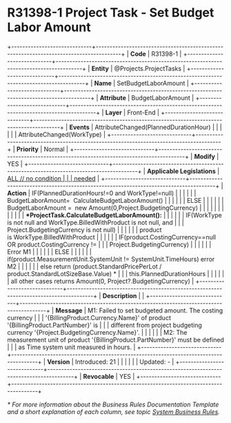﻿---
erp.type: front-end-business-rule
erp.entity: Projects.ProjectTasks
---

# R31398-1 Project Task - Set Budget Labor Amount
+-----------------------------+---------------------------------------------------------------------------------------+
| **Code**                    | R31398-1                                                                              |
+-----------------------------+---------------------------------------------------------------------------------------+
| **Entity**                  | @Projects.ProjectTasks                                                                |
+-----------------------------+---------------------------------------------------------------------------------------+
| **Name**                    | SetBudgetLaborAmount                                                                  |
+-----------------------------+---------------------------------------------------------------------------------------+
| **Attribute**               | BudgetLaborAmount                                                                     |
+-----------------------------+---------------------------------------------------------------------------------------+
| **Layer**                   | Front-End                                                                             |
+-----------------------------+---------------------------------------------------------------------------------------+
| **Events**                  | AttributeChanged(PlannedDurationHour)                                                 |
|                             |                                                                                       |
|                             | AttributeChanged(WorkType)                                                            |
+-----------------------------+---------------------------------------------------------------------------------------+
| **Priority**                | Normal                                                                                |
+-----------------------------+---------------------------------------------------------------------------------------+
| **Modify**                  | YES                                                                                   |
+-----------------------------+---------------------------------------------------------------------------------------+
| **Applicable Legislations** | [ALL // no condition                                                                  |
|                             | needed](xref:applicable-legislations)                                                 |
+-----------------------------+---------------------------------------------------------------------------------------+
| **Action**                  | IF(PlannedDurationHours!=0 and WorkType!=null)                                        |
|                             |                                                                                       |
|                             | BudgetLaborAmount=  CalculateBudgetLaborAmount()                                      |
|                             |                                                                                       |
|                             | ELSE                                                                                  |
|                             |                                                                                       |
|                             | BudgetLaborAmount =  new Amount(0,Project.BudgetingCurrency)                          |
|                             |                                                                                       |
|                             |                                                                                       |
|                             |                                                                                       |
|                             | **\*ProjectTask.CalculateBudgetLaborAmount():**                                       |
|                             |                                                                                       |
|                             | IF(WorkType is not null and WorkType.BilledWithProduct is not null, and               |
|                             | Project.BudgetingCurrency is not null)                                                |
|                             |                                                                                       |
|                             | product is WorkType.BilledWithProduct                                                 |
|                             |                                                                                       |
|                             | IF(product.CostingCurrency==null OR product.CostingCurrency !=                        |
|                             | Project.BudgetingCurrency)                                                            |
|                             |                                                                                       |
|                             | Error M1                                                                              |
|                             |                                                                                       |
|                             | ELSE                                                                                  |
|                             |                                                                                       |
|                             | if(product.MeasurementUnit.SystemUnit != SystemUnit.TimeHours) error M2               |
|                             |                                                                                       |
|                             | else return (product.StandardPricePerLot / product.StandardLotSizeBase.Value) \*      |
|                             | this.PlannedDurationHours                                                             |
|                             |                                                                                       |
|                             | all other cases returns Amount(0, Project?.BudgetingCurrency)                         |
+-----------------------------+---------------------------------------------------------------------------------------+
| **Description**             |                                                                                       |
+-----------------------------+---------------------------------------------------------------------------------------+
| **Message**                 | M1: Failed to set budgeted amount. The costing currency                               |
|                             | \'{BillingProduct.Currency.Name}\' of product \'{BillingProduct.PartNumber}\' is      |
|                             | different from project budgeting currency \'{Project.BudgetingCurrency.Name}\'.       |
|                             |                                                                                       |
|                             | M2: The measurement unit of product \'{BillingProduct.PartNumber}\' must be defined   |
|                             | as Time system unit measured in hours.                                                |
+-----------------------------+---------------------------------------------------------------------------------------+
| **Version**                 | Introduced: 21                                                                        |
|                             |                                                                                       |
|                             | Updated: -                                                                            |
+-----------------------------+---------------------------------------------------------------------------------------+
| **Revocable**               | YES                                                                                   |
+-----------------------------+---------------------------------------------------------------------------------------+

*\* For more information about the Business Rules Documentation Template and a short explanation of each column, see
topic [System Business Rules](../templates/template-description-system-business-rules.md).*
